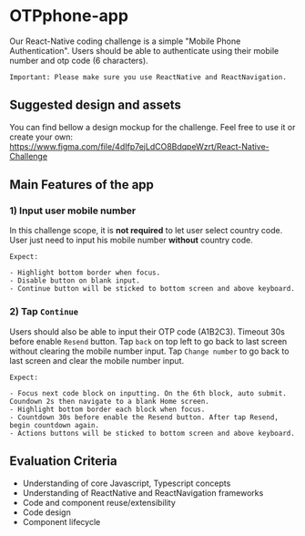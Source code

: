 # OTPphone-app

Our React-Native coding challenge is a simple "Mobile Phone Authentication". Users should be able to authenticate using their mobile number and otp code (6 characters).

```en
Important: Please make sure you use ReactNative and ReactNavigation.
```

## Suggested design and assets

You can find bellow a design mockup for the challenge. Feel free to use it or create your own:
https://www.figma.com/file/4dIfp7ejLdCO8BdqpeWzrt/React-Native-Challenge

## Main Features of the app

### 1) Input user mobile number

In this challenge scope, it is **not required** to let user select country code. User just need to input his mobile number **without** country code.

```en
Expect:

- Highlight bottom border when focus.
- Disable button on blank input.
- Continue button will be sticked to bottom screen and above keyboard.
```

### 2) Tap `Continue`

Users should also be able to input their OTP code (A1B2C3). Timeout 30s before enable `Resend` button.
Tap `back` on top left to go back to last screen without clearing the mobile number input.
Tap `Change number` to go back to last screen and clear the mobile number input.

```en
Expect:

- Focus next code block on inputting. On the 6th block, auto submit. Coundown 2s then navigate to a blank Home screen.
- Highlight bottom border each block when focus.
- Countdown 30s before enable the Resend button. After tap Resend, begin countdown again.
- Actions buttons will be sticked to bottom screen and above keyboard.
```

## Evaluation Criteria

- Understanding of core Javascript, Typescript concepts
- Understanding of ReactNative and ReactNavigation frameworks
- Code and component reuse/extensibility
- Code design
- Component lifecycle
